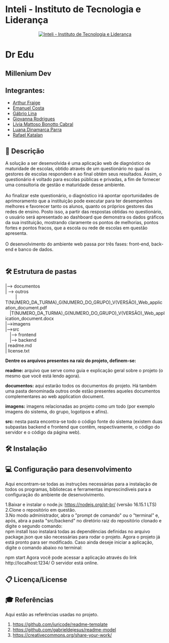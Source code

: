 # Inteli - Instituto de Tecnologia e Liderança 

<p align="center">
<a href= "https://www.inteli.edu.br/"><img src="https://www.inteli.edu.br/wp-content/uploads/2021/08/20172028/marca_1-2.png" alt="Inteli - Instituto de Tecnologia e Liderança" border="0"></a>
</p>

# Dr Edu

## Millenium Dev

## Integrantes: 
- <a href="http://linkedin.com/in/arthur-fraige">Arthur Fraige</a>
- <a href="http://linkedin.com/in/emanuel-45b637185">Emanuel Costa</a>
- <a href="http://linkedin.com/in/gabrio-lina-17ba60205">Gábrio Lina</a>
- <a href="http://linkedin.com/in/giovanna-rodrigues-araujo">Giovanna Rodrigues</a>
- <a href="https://www.linkedin.com/in/l%C3%ADvia-bonotto-9064641a3/">Lívia Mattoso Bonotto Cabral</a>
- <a href="https://www.linkedin.com/in/luanadinamarcaparra/">Luana Dinamarca Parra</a> 
- <a href="http://linkedin.com/in/rafael-katalan">Rafael Katalan</a>

## 📝 Descrição
A solução a ser desenvolvida é uma aplicação web de diagnóstico de maturidade de escolas, obtido através de um questionário no qual os gestores de escolas respondem e ao final obtém seus resultados. Assim, o questionário é voltado para escolas públicas e privadas, a fim de fornecer uma consultoria de gestão e maturidade desse ambiente.
<br><br>
Ao finalizar este questionário, o diagnóstico irá apontar oportunidades de aprimoramento que a instituição pode executar para ter desempenhos melhores e favorecer tanto os alunos, quanto os próprios gestores das redes de ensino. Posto isso, a partir das respostas obtidas no questionário, o usuário será apresentado ao dashboard que demonstra os dados gráficos da sua instituição, mostrando claramente  os pontos de melhorias, pontos fortes e pontos fracos, que a escola ou rede de escolas em questão apresenta. 
<br><br>
O desenvolvimento do ambiente web passa por três fases: front-end, back-end e banco de dados.
<br><br>

## 🛠 Estrutura de pastas
|--> documentos<br>
  | --> outros<br>
    &emsp;| T(NUMERO_DA_TURMA)_G(NUMERO_DO_GRUPO)_V(VERSÃO)_Web_application_document.pdf<br>
    &emsp;|T(NUMERO_DA_TURMA)_G(NUMERO_DO_GRUPO)_V(VERSÃO)_Web_application_document.docx<br>
|-->imagens<br>
|-->src<br>
  &emsp;|--> frontend<br>
  &emsp;|--> backend<br>
| readme.md<br>
| license.txt<br>

<b>Dentre os arquivos presentes na raiz do projeto, definem-se:</b>

<b>readme:</b> arquivo que serve como guia e explicação geral sobre o projeto (o mesmo que você está lendo agora).

<b>documentos:</b> aqui estarão todos os documentos do projeto. Há também uma pasta denominada outros onde estão presentes aqueles documentos complementares ao web application document.

<b>imagens:</b> imagens relacionadas ao projeto como um todo (por exemplo imagens do sistema, do grupo, logotipos e afins).

<b>src:</b> nesta pasta encontra-se todo o código fonte do sistema (existem duas subpastas backend e frontend que contêm, respectivamente, o código do servidor e o código da página web).

## 🛠 Instalação

## 💻 Configuração para desenvolvimento
Aqui encontram-se todas as instruções necessárias para a instalação de todos os programas, bibliotecas e ferramentas imprescindíveis para a configuração do ambiente de desenvolvimento.

  1.Baixar e instalar o node.js: <a href= "https://nodejs.org/pt-br/">https://nodejs.org/pt-br/</a> (versão 16.15.1 LTS) <br>
  2.Clone o repositório em questão. <br>
  3.No modo administrador, abra o "prompt de comando" ou o "terminal" e, após, abra a pasta "src/backend" no diretório raiz do repositório clonado e digite o segundo comando: <br>
npm install
Isso instalará todas as dependências definidas no arquivo package.json que são necessárias para rodar o projeto. Agora o projeto já está pronto para ser modificado. Caso ainda deseje iniciar a aplicação, digite o comando abaixo no terminal:

npm start
Agora você pode acessar a aplicação através do link http://localhost:1234/
O servidor está online.

## 📋 Licença/License

## 🎓 Referências
Aqui estão as referências usadas no projeto.

1. <https://github.com/iuricode/readme-template>
2. <https://github.com/gabrieldejesus/readme-model>
3. <https://creativecommons.org/share-your-work/>

